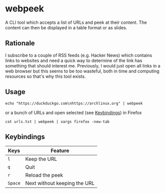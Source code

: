 # webpeek

A CLI tool which accepts a list of URLs and peek at their content. The content can then be displayed in a table format or as slides.


## Rationale

I subscribe to a couple of RSS feeds (e.g. Hacker News) which contains links to websites and need a quick way to determine of the link has something that should interest me. Previously, I would just open all links in a web browser but this seems to be too wasteful, both in time and computing resources so that's why this tool exists.


## Usage

```
echo "https://duckduckgo.com\nhttps://archlinux.org" | webpeek
```

or a bunch of URLs and open selected (see [Keybindings](#keybindings)) in Firefox

```
cat urls.txt | webpeek | xargs firefox -new-tab
```

## Keybindings

 Keys    | Feature                      |
---------|------------------------------|
 `l`     | Keep the URL                 |
 `q`     | Quit                         |
 `r`     | Reload the peek              |
 `Space` | Next without keeping the URL |
